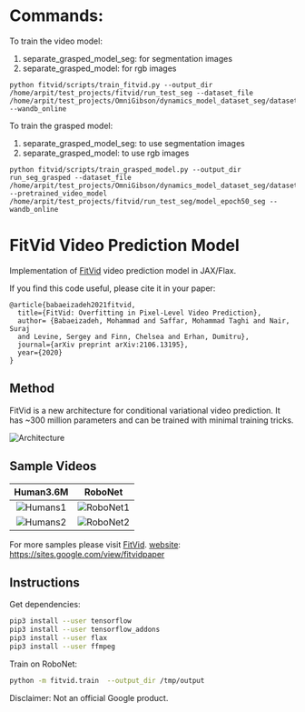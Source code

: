 # Commands:
To train the video model:
1. separate_grasped_model_seg: for segmentation images
2. separate_grasped_model: for rgb images
   
```
python fitvid/scripts/train_fitvid.py --output_dir /home/arpit/test_projects/fitvid/run_test_seg --dataset_file /home/arpit/test_projects/OmniGibson/dynamics_model_dataset_seg/dataset.hdf5 --wandb_online
```

To train the grasped model:
1. separate_grasped_model_seg: to use segmentation images
2. separate_grasped_model: to use rgb images
```
python fitvid/scripts/train_grasped_model.py --output_dir run_seg_grasped --dataset_file /home/arpit/test_projects/OmniGibson/dynamics_model_dataset_seg/dataset.hdf5 --pretrained_video_model /home/arpit/test_projects/fitvid/run_test_seg/model_epoch50_seg --wandb_online 
```

# FitVid Video Prediction Model

Implementation of [FitVid][website] video prediction model in JAX/Flax.

If you find this code useful, please cite it in your paper:
```
@article{babaeizadeh2021fitvid,
  title={FitVid: Overfitting in Pixel-Level Video Prediction},
  author= {Babaeizadeh, Mohammad and Saffar, Mohammad Taghi and Nair, Suraj 
  and Levine, Sergey and Finn, Chelsea and Erhan, Dumitru},
  journal={arXiv preprint arXiv:2106.13195},
  year={2020}
}
```

[website]: https://sites.google.com/view/fitvidpaper

## Method

FitVid is a new architecture for conditional variational video prediction. 
It has ~300 million parameters and can be trained with minimal training tricks.

![Architecture](https://i.imgur.com/ym8uOxB.png)

## Sample Videos

| Human3.6M             |  RoboNet |
:-------------------------:|:-------------------------:
![Humans1](https://i.imgur.com/y621cvE.gif)  |  ![RoboNet1](https://i.imgur.com/KsZDnh0.gif)
![Humans2](https://i.imgur.com/yMHkqoh.gif)  |  ![RoboNet2](https://i.imgur.com/fOYPNMx.gif)

For more samples please visit [FitVid][website].
[website]: https://sites.google.com/view/fitvidpaper

## Instructions

Get dependencies:

```sh
pip3 install --user tensorflow
pip3 install --user tensorflow_addons
pip3 install --user flax
pip3 install --user ffmpeg
```

Train on RoboNet:
```sh
python -m fitvid.train  --output_dir /tmp/output
```

Disclaimer: Not an official Google product.

